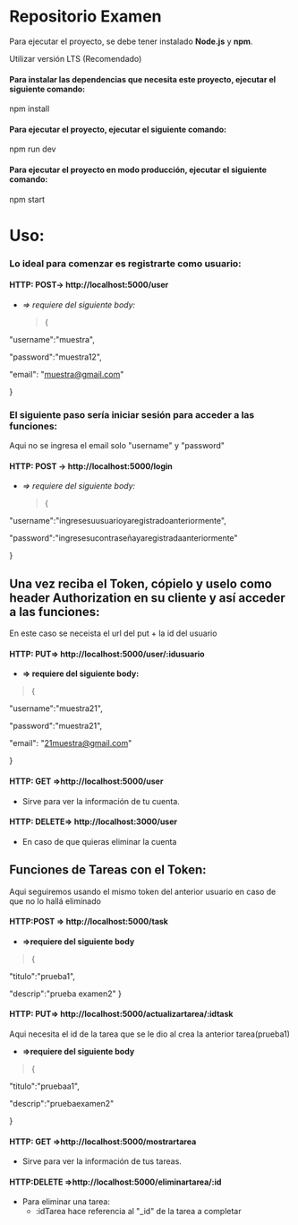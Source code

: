# Repositorio Examen

Para ejecutar el proyecto, se debe tener instalado **Node.js** y **npm**.

Utilizar versión LTS (Recomendado)
#### Para instalar las dependencias que necesita este proyecto, ejecutar el siguiente comando:
npm install

#### Para ejecutar el proyecto, ejecutar el siguiente comando:
npm run dev

#### Para ejecutar el proyecto en modo producción, ejecutar el siguiente comando:
npm start

# Uso:
### Lo ideal para comenzar es registrarte como usuario:
#### HTTP: **POST**-> http://localhost:5000/user

- *=> requiere del siguiente body:*

	> {

"username":"muestra",

"password":"muestra12",

"email": "muestra@gmail.com"

}
### El siguiente paso sería iniciar sesión para acceder a las funciones:
Aqui no se ingresa el email solo "username" y "password"
#### HTTP: **POST** -> http://localhost:5000/login
- *=> requiere del siguiente body:*
	> {

"username":"ingresesuusuarioyaregistradoanteriormente",

"password":"ingresesucontraseñayaregistradaanteriormente"

}

##  Una vez reciba el Token, cópielo y uselo como header Authorization en su cliente y así acceder a las funciones:
En este caso se neceista el url del put + la id del usuario
#### HTTP: **PUT**=> http://localhost:5000/user/:idusuario

- **=> requiere del siguiente body:**
> {

"username":"muestra21",

"password":"muestra21",

"email": "21muestra@gmail.com"

}

#### HTTP: **GET** =>http://localhost:5000/user
* Sirve para ver la información de tu cuenta.
#### HTTP: **DELETE**=> http://localhost:3000/user
* En caso de que  quieras eliminar la cuenta

## Funciones de Tareas con el Token:
Aqui seguiremos usando el mismo token del anterior usuario en caso de que no lo hallá eliminado
#### HTTP:**POST** => http://localhost:5000/task
- **=>requiere del siguiente body**
>{

"titulo":"prueba1",

"descrip":"prueba examen2"
}
#### HTTP: **PUT**=> http://localhost:5000/actualizartarea/:idtask
Aqui necesita el id de la tarea que se le dio al crea la anterior tarea(prueba1)
- **=>requiere del siguiente body**
> {

"titulo":"pruebaa1",

"descrip":"pruebaexamen2"

}

#### HTTP: **GET** =>http://localhost:5000/mostrartarea
* Sirve para ver la información de tus tareas.
#### HTTP:**DELETE** =>http://localhost:5000/eliminartarea/:id
* Para eliminar una tarea:
  * :idTarea hace referencia al "_id" de la tarea a completar




